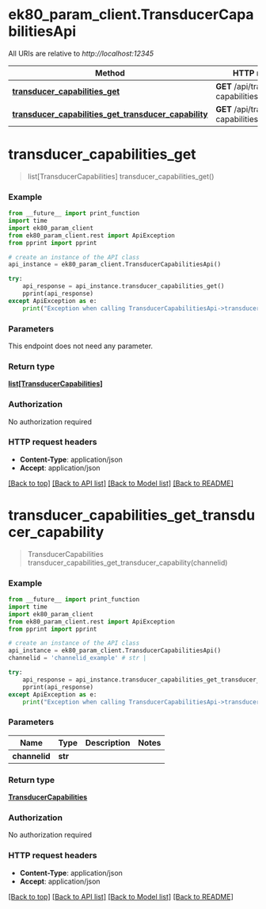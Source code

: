 # ek80_param_client.TransducerCapabilitiesApi

All URIs are relative to *http://localhost:12345*

Method | HTTP request | Description
------------- | ------------- | -------------
[**transducer_capabilities_get**](TransducerCapabilitiesApi.md#transducer_capabilities_get) | **GET** /api/transducer-capabilities | 
[**transducer_capabilities_get_transducer_capability**](TransducerCapabilitiesApi.md#transducer_capabilities_get_transducer_capability) | **GET** /api/transducer-capabilities/{channelid} | 


# **transducer_capabilities_get**
> list[TransducerCapabilities] transducer_capabilities_get()



### Example
```python
from __future__ import print_function
import time
import ek80_param_client
from ek80_param_client.rest import ApiException
from pprint import pprint

# create an instance of the API class
api_instance = ek80_param_client.TransducerCapabilitiesApi()

try:
    api_response = api_instance.transducer_capabilities_get()
    pprint(api_response)
except ApiException as e:
    print("Exception when calling TransducerCapabilitiesApi->transducer_capabilities_get: %s\n" % e)
```

### Parameters
This endpoint does not need any parameter.

### Return type

[**list[TransducerCapabilities]**](TransducerCapabilities.md)

### Authorization

No authorization required

### HTTP request headers

 - **Content-Type**: application/json
 - **Accept**: application/json

[[Back to top]](#) [[Back to API list]](../README.md#documentation-for-api-endpoints) [[Back to Model list]](../README.md#documentation-for-models) [[Back to README]](../README.md)

# **transducer_capabilities_get_transducer_capability**
> TransducerCapabilities transducer_capabilities_get_transducer_capability(channelid)



### Example
```python
from __future__ import print_function
import time
import ek80_param_client
from ek80_param_client.rest import ApiException
from pprint import pprint

# create an instance of the API class
api_instance = ek80_param_client.TransducerCapabilitiesApi()
channelid = 'channelid_example' # str | 

try:
    api_response = api_instance.transducer_capabilities_get_transducer_capability(channelid)
    pprint(api_response)
except ApiException as e:
    print("Exception when calling TransducerCapabilitiesApi->transducer_capabilities_get_transducer_capability: %s\n" % e)
```

### Parameters

Name | Type | Description  | Notes
------------- | ------------- | ------------- | -------------
 **channelid** | **str**|  | 

### Return type

[**TransducerCapabilities**](TransducerCapabilities.md)

### Authorization

No authorization required

### HTTP request headers

 - **Content-Type**: application/json
 - **Accept**: application/json

[[Back to top]](#) [[Back to API list]](../README.md#documentation-for-api-endpoints) [[Back to Model list]](../README.md#documentation-for-models) [[Back to README]](../README.md)

